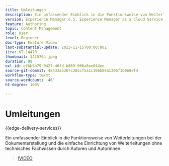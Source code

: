 ```yaml
---
title: Umleitungen
description: Ein umfassender Einblick in die Funktionsweise von Weiterleitungen bei der Dokumenterstellung und die einfache Einrichtung von Weiterleitungen ohne technisches Fachwissen durch Autoren und Autorinnen.
version: Experience Manager 6.5, Experience Manager as a Cloud Service
feature: Authoring
topic: Content Management
role: User
level: Beginner
doc-type: Feature Video
last-substantial-update: 2023-11-15T00:00:00Z
jira: KT-14470
thumbnail: 3425704.jpeg
duration: 98
exl-id: efbb5a79-0427-46fd-b869-906a8ee044ee
source-git-commit: 48433a5367c281cf5a1c106b08a1306f1b0e8ef4
workflow-type: tm+mt
source-wordcount: '46'
ht-degree: 100%

---
```


# Umleitungen

{{edge-delivery-services}}

Ein umfassender Einblick in die Funktionsweise von Weiterleitungen bei der Dokumenterstellung und die einfache Einrichtung von Weiterleitungen ohne technisches Fachwissen durch Autoren und Autorinnen.

>[!VIDEO](https://video.tv.adobe.com/v/3425704/?learn=on)
